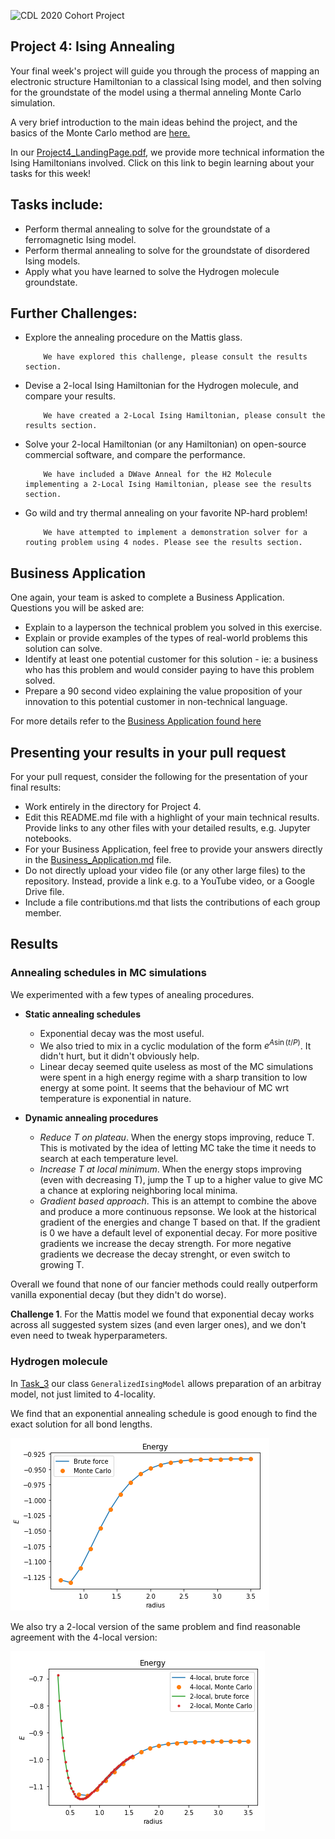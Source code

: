 ![CDL 2020 Cohort Project](../figures/CDL_logo.jpg)

## Project 4: Ising Annealing

Your final week's project will guide you through the process of mapping an electronic structure Hamiltonian to a classical Ising model, and then solving for the groundstate of the model using a thermal anneling Monte Carlo simulation.

A very brief introduction to the main ideas behind the project, and the basics of the Monte Carlo method are
[here.](https://github.com/CDL-Quantum/CohortProject_2020/blob/master/CDL_2020_docs.pdf)

In our [Project4_LandingPage.pdf](https://github.com/CDL-Quantum/CohortProject_2020/blob/master/Project_4_Ising_Annealer/Project4_LandingPage.pdf),
we provide more technical information the Ising Hamiltonians involved.
Click on this link to begin learning about your tasks for this week!

## Tasks include:

- Perform thermal annealing to solve for the groundstate of a ferromagnetic Ising model.
- Perform thermal annealing to solve for the groundstate of disordered Ising models.
- Apply what you have learned to solve the Hydrogen molecule groundstate.

## Further Challenges:

- Explore the annealing procedure on the Mattis glass.

          We have explored this challenge, please consult the results section.

- Devise a 2-local Ising Hamiltonian for the Hydrogen molecule, and compare your results.

          We have created a 2-Local Ising Hamiltonian, please consult the results section.
          
- Solve your 2-local Hamiltonian (or any Hamiltonian) on open-source commercial software, and compare the performance.

          We have included a DWave Anneal for the H2 Molecule implementing a 2-Local Ising Hamiltonian, please see the results section.
          
- Go wild and try thermal annealing on your favorite NP-hard problem!

          We have attempted to implement a demonstration solver for a routing problem using 4 nodes. Please see the results section.

## Business Application

One again, your team is asked to complete a Business Application. Questions you will be asked are:

- Explain to a layperson the technical problem you solved in this exercise.
- Explain or provide examples of the types of real-world problems this solution can solve.
- Identify at least one potential customer for this solution - ie: a business who has this problem and would consider paying to have this problem solved.
- Prepare a 90 second video explaining the value proposition of your innovation to this potential customer in non-technical language.

For more details refer to the [Business Application found here](./Business_Application.md)

## Presenting your results in your pull request

For your pull request, consider the following for the presentation of your final results:

- Work entirely in the directory for Project 4.
- Edit this README.md file with a highlight of your main technical results. Provide links to any other files with your detailed results, e.g. Jupyter notebooks.
- For your Business Application, feel free to provide your answers directly in the
  [Business_Application.md](./Business_Application.md) file.
- Do not directly upload your video file (or any other large files) to the repository. Instead, provide a link e.g. to a YouTube video, or a Google Drive file.
- Include a file contributions.md that lists the contributions of each group member.

## Results

### Annealing schedules in MC simulations

We experimented with a few types of anealing procedures.

- **Static annealing schedules**

  - Exponential decay was the most useful.
  - We also tried to mix in a cyclic modulation of the form $e^{A\sin(t/P)}$. It didn't hurt, but it didn't obviously help.
  - Linear decay seemed quite useless as most of the MC simulations were spent in a high energy regime with a sharp transition to low energy at some point. It seems that the behaviour of MC wrt temperature is exponential in nature.

- **Dynamic annealing procedures**
  - _Reduce T on plateau_. When the energy stops improving, reduce T. This is motivated by the idea of letting MC take the time it needs to search at each temperature level.
  - _Increase T at local minimum_. When the energy stops improving (even with decreasing T), jump the T up to a higher value to give MC a chance at exploring neighboring local minima.
  - _Gradient based approach_. This is an attempt to combine the above and produce a more continuous repsonse. We look at the historical gradient of the energies and change T based on that. If the gradient is 0 we have a default level of exponential decay. For more positive gradients we increase the decay strength. For more negative gradients we decrease the decay strenght, or even switch to growing T.

Overall we found that none of our fancier methods could really outperform vanilla exponential decay (but they didn't do worse).

**Challenge 1**. For the Mattis model we found that exponential decay works across all suggested system sizes (and even larger ones), and we don't even need to tweak hyperparameters.

### Hydrogen molecule

In [Task_3](./Task_3.ipynb) our class `GeneralizedIsingModel` allows preparation of an arbitray model, not just limited to 4-locality.

We find that an exponential annealing schedule is good enough to find the exact solution for all bond lengths.

![](figures/h2_4local.png)

We also try a 2-local version of the same problem and find reasonable agreement with the 4-local version:

![](figures/h2_2local.png)
